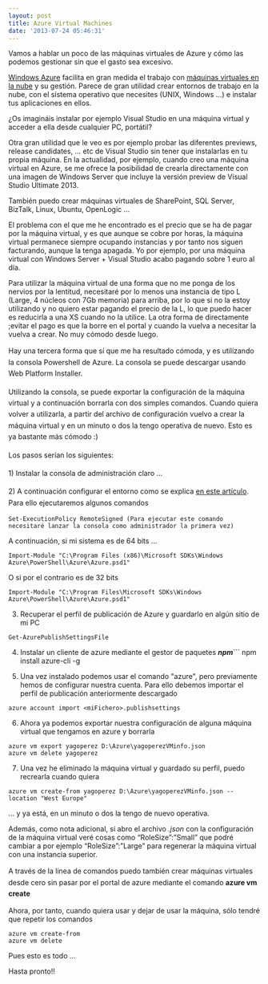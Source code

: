 ```yaml
---
layout: post
title: Azure Virtual Machines
date: '2013-07-24 05:46:31'
---
```



Vamos a hablar un poco de las máquinas virtuales de Azure y cómo las podemos gestionar sin que el gasto sea excesivo.

[Windows Azure](http://windowsazure.com/ "Windows Azure") facilita en gran medida el trabajo con [máquinas virtuales en la nube](http://www.windowsazure.com/es-es/services/virtual-machines/ "Azure Virtual Machines") y su gestión. Parece de gran utilidad crear entornos de trabajo en la nube, con el sistema operativo que necesites (UNIX, Windows …) e instalar tus aplicaciones en ellos.

¿Os imagináis instalar por ejemplo Visual Studio en una máquina virtual y acceder a ella desde cualquier PC, portátil?

Otra gran utilidad que le veo es por ejemplo probar las diferentes previews, release candidates, … etc de Visual Studio sin tener que instalarlas en tu propia máquina. En la actualidad, por ejemplo, cuando creo una máquina virtual en Azure, se me ofrece la posibilidad de crearla directamente con una imagen de Windows Server que incluye la versión preview de Visual Studio Ultimate 2013.

También puedo crear máquinas virtuales de SharePoint, SQL Server, BizTalk, Linux, Ubuntu, OpenLogic …

El problema con el que me he encontrado es el precio que se ha de pagar por la máquina virtual, y es que aunque se cobre por horas, la máquina virtual permanece siempre ocupando instancias y por tanto nos siguen facturando, aunque la tenga apagada. Yo por ejemplo, por una máquina virtual con Windows Server + Visual Studio acabo pagando sobre 1 euro al día.

Para utilizar la máquina virtual de una forma que no me ponga de los nervios por la lentitud, necesitaré por lo menos una instancia de tipo L (Large, 4 núcleos con 7Gb memoria) para arriba, por lo que si no la estoy utilizando y no quiero estar pagando el precio de la L, lo que puedo hacer es reducirla a una XS cuando no la utilice. La otra forma de directamente ;evitar el pago es que la borre en el portal y cuando la vuelva a necesitar la vuelva a crear. No muy cómodo desde luego.

<span style="font-size: 1em; line-height: 1.6em;">Hay una tercera forma que sí que me ha resultado cómoda, y es utilizando la consola Powershell de Azure. La consola se puede descargar usando Web Platform Installer.</span>

<span style="font-size: 1em; line-height: 1.6em;">Utilizando la consola, se puede exportar la configuración de la máquina virtual y a continuación borrarla con dos simples comandos. Cuando quiera volver a utilizarla, a partir del archivo de configuración vuelvo a crear la máquina virtual y en un minuto o dos la tengo operativa de nuevo. Esto es ya bastante más cómodo :)

<span style="font-size: 1em; line-height: 1.6em;">Los pasos serían los siguientes:</span>

<span style="font-size: 1em; line-height: 1.6em;">1) Instalar la consola de administración claro …</span>

<span style="font-size: 1em; line-height: 1.6em;">2) A continuación configurar el entorno como se explica [en este artículo](http://msdn.microsoft.com/en-us/library/windowsazure/jj554332.aspx "Azure console"). Para ello ejecutaremos algunos comandos</span>

```
Set-ExecutionPolicy RemoteSigned (Para ejecutar este comando necesitaré lanzar la consola como administrador la primera vez)
```

A continuación, si mi sistema es de 64 bits …

```
Import-Module "C:\Program Files (x86)\Microsoft SDKs\Windows Azure\PowerShell\Azure\Azure.psd1"
```

O si por el contrario es de 32 bits

```
Import-Module "C:\Program Files\Microsoft SDKs\Windows Azure\PowerShell\Azure\Azure.psd1"
```

3) Recuperar el perfil de publicación de Azure y guardarlo en algún sitio de mi PC

```
Get-AzurePublishSettingsFile
```

 4) Instalar un cliente de azure mediante el gestor de paquetes ***npm***```
npm install azure-cli -g<br />

 5) Una vez instalado podemos usar el comando "azure", pero previamente hemos de configurar nuestra cuenta. Para ello debemos importar el perfil de publicación anteriormente descargado

```
azure account import <miFichero>.publishsettings
```

 6) Ahora ya podemos exportar nuestra configuración de alguna máquina virtual que tengamos en azure y borrarla

```
azure vm export yagoperez D:\Azure\yagoperezVMinfo.json
azure vm delete yagoperez
```

7) Una vez he eliminado la máquina virtual y guardado su perfil, puedo recrearla cuando quiera</span>

```
azure vm create-from yagoperez D:\Azure\yagoperezVMinfo.json --location "West Europe"
```

… y ya está, en un minuto o dos la tengo de nuevo operativa.

Además, como nota adicional, si abro el archivo *.json* con la configuración de la máquina virtual veré cosas como “RoleSize”:”Small” que podré cambiar a por ejemplo “RoleSize”:”Large” para regenerar la máquina virtual con una instancia superior.</span>

<span style="font-size: 1em; line-height: 1.6em;">A través de la linea de comandos puedo también crear máquinas virtuales desde cero sin pasar por el portal de azure mediante el comando **azure vm create**</span>

Ahora, por tanto, cuando quiera usar y dejar de usar la máquina, sólo tendré que repetir los comandos

```
azure vm create-from
azure vm delete
```

Pues esto es todo …

Hasta pronto!!


